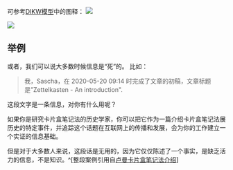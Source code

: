 可参考[DIKW模型](什么是/DIKW模型（数据→信息→知识→智慧）.md)中的图释：
![](什么是/DIKW模型（数据→信息→知识→智慧）.md#^2b448d)

![](attachments/DIKW-01.png)

## 举例
或者，我们可以说大多数时候信息是“死”的。
比如：
> 我，Sascha，在 2020-05-20 09:14 时完成了文章的初稿，文章标题是”Zettelkasten - An introduction".

这段文字是一条信息，对你有什么用呢？

如果你是研究卡片盒笔记法的历史学家，你可以把它作为一篇介绍卡片盒笔记法展历史的特定事件，并追踪这个话题在互联网上的传播和发展，会为你的工作建立一个实证的信息基础。

但是对于大多数人来说，这段话是无用的，因为它仅仅陈述了一个事实，是缺乏活力的信息，不是知识。^[整段案例引用自[卢曼卡片盒笔记法介绍](https://zettelkasten.de/introduction/zh/)]





	       